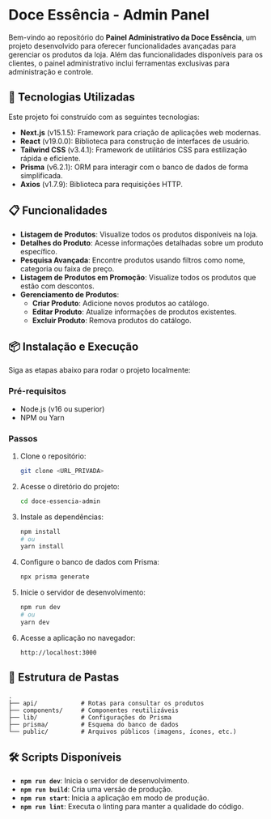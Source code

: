# Doce Essência - Admin Panel

Bem-vindo ao repositório do **Painel Administrativo da Doce Essência**, um projeto desenvolvido para oferecer funcionalidades avançadas para gerenciar os produtos da loja. Além das funcionalidades disponíveis para os clientes, o painel administrativo inclui ferramentas exclusivas para administração e controle.

## 🚀 Tecnologias Utilizadas

Este projeto foi construído com as seguintes tecnologias:

- **Next.js** (v15.1.5): Framework para criação de aplicações web modernas.
- **React** (v19.0.0): Biblioteca para construção de interfaces de usuário.
- **Tailwind CSS** (v3.4.1): Framework de utilitários CSS para estilização rápida e eficiente.
- **Prisma** (v6.2.1): ORM para interagir com o banco de dados de forma simplificada.
- **Axios** (v1.7.9): Biblioteca para requisições HTTP.

## 📋 Funcionalidades 

- **Listagem de Produtos**: Visualize todos os produtos disponíveis na loja.
- **Detalhes do Produto**: Acesse informações detalhadas sobre um produto específico.
- **Pesquisa Avançada**: Encontre produtos usando filtros como nome, categoria ou faixa de preço.
- **Listagem de Produtos em Promoção**: Visualize todos os produtos que estão com descontos.
- **Gerenciamento de Produtos**:
  - **Criar Produto**: Adicione novos produtos ao catálogo.
  - **Editar Produto**: Atualize informações de produtos existentes.
  - **Excluir Produto**: Remova produtos do catálogo.

## 📦 Instalação e Execução

Siga as etapas abaixo para rodar o projeto localmente:

### Pré-requisitos

- Node.js (v16 ou superior)
- NPM ou Yarn

### Passos

1. Clone o repositório:
   ```bash
   git clone <URL_PRIVADA>
   ```

2. Acesse o diretório do projeto:
   ```bash
   cd doce-essencia-admin
   ```

3. Instale as dependências:
   ```bash
   npm install
   # ou
   yarn install
   ```

4. Configure o banco de dados com Prisma:
   ```bash
   npx prisma generate
   ```

5. Inicie o servidor de desenvolvimento:
   ```bash
   npm run dev
   # ou
   yarn dev
   ```

6. Acesse a aplicação no navegador:
   ```
   http://localhost:3000
   ```

## 📂 Estrutura de Pastas

```
.
├── api/            # Rotas para consultar os produtos
├── components/     # Componentes reutilizáveis
├── lib/            # Configurações do Prisma
├── prisma/         # Esquema do banco de dados
└── public/         # Arquivos públicos (imagens, ícones, etc.)
```

## 🛠️ Scripts Disponíveis

- **`npm run dev`**: Inicia o servidor de desenvolvimento.
- **`npm run build`**: Cria uma versão de produção.
- **`npm run start`**: Inicia a aplicação em modo de produção.
- **`npm run lint`**: Executa o linting para manter a qualidade do código.
